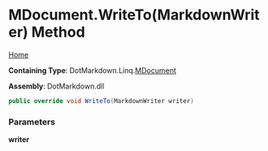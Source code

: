 # MDocument\.WriteTo\(MarkdownWriter\) Method

[Home](../../../../README.md)

**Containing Type**: DotMarkdown\.Linq\.[MDocument](../README.md)

**Assembly**: DotMarkdown\.dll

```csharp
public override void WriteTo(MarkdownWriter writer)
```

### Parameters

**writer**